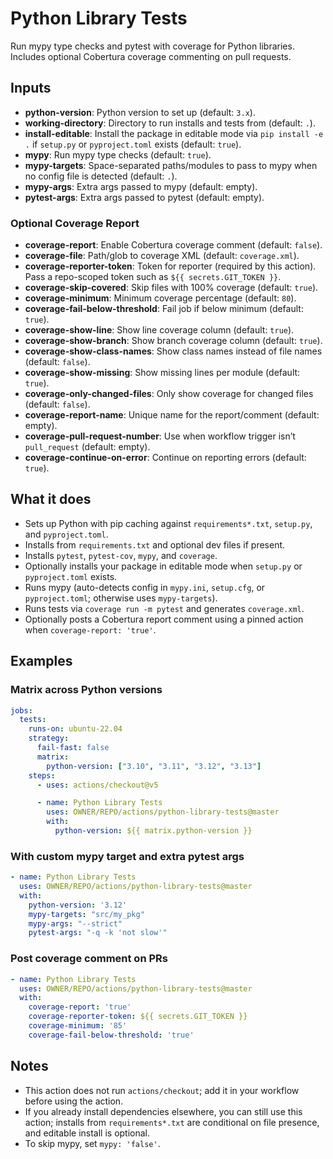 # Python Library Tests

Run mypy type checks and pytest with coverage for Python libraries. Includes optional Cobertura coverage commenting on pull requests.

## Inputs

- **python-version**: Python version to set up (default: `3.x`).
- **working-directory**: Directory to run installs and tests from (default: `.`).
- **install-editable**: Install the package in editable mode via `pip install -e .` if `setup.py` or `pyproject.toml` exists (default: `true`).
- **mypy**: Run mypy type checks (default: `true`).
- **mypy-targets**: Space-separated paths/modules to pass to mypy when no config file is detected (default: `.`).
- **mypy-args**: Extra args passed to mypy (default: empty).
- **pytest-args**: Extra args passed to pytest (default: empty).

### Optional Coverage Report

- **coverage-report**: Enable Cobertura coverage comment (default: `false`).
- **coverage-file**: Path/glob to coverage XML (default: `coverage.xml`).
- **coverage-reporter-token**: Token for reporter (required by this action). Pass a repo-scoped token such as `${{ secrets.GIT_TOKEN }}`.
- **coverage-skip-covered**: Skip files with 100% coverage (default: `true`).
- **coverage-minimum**: Minimum coverage percentage (default: `80`).
- **coverage-fail-below-threshold**: Fail job if below minimum (default: `true`).
- **coverage-show-line**: Show line coverage column (default: `true`).
- **coverage-show-branch**: Show branch coverage column (default: `true`).
- **coverage-show-class-names**: Show class names instead of file names (default: `false`).
- **coverage-show-missing**: Show missing lines per module (default: `true`).
- **coverage-only-changed-files**: Only show coverage for changed files (default: `false`).
- **coverage-report-name**: Unique name for the report/comment (default: empty).
- **coverage-pull-request-number**: Use when workflow trigger isn’t `pull_request` (default: empty).
- **coverage-continue-on-error**: Continue on reporting errors (default: `true`).

## What it does

- Sets up Python with pip caching against `requirements*.txt`, `setup.py`, and `pyproject.toml`.
- Installs from `requirements.txt` and optional dev files if present.
- Installs `pytest`, `pytest-cov`, `mypy`, and `coverage`.
- Optionally installs your package in editable mode when `setup.py` or `pyproject.toml` exists.
- Runs mypy (auto-detects config in `mypy.ini`, `setup.cfg`, or `pyproject.toml`; otherwise uses `mypy-targets`).
- Runs tests via `coverage run -m pytest` and generates `coverage.xml`.
- Optionally posts a Cobertura report comment using a pinned action when `coverage-report: 'true'`.

## Examples

### Matrix across Python versions

```yaml
jobs:
  tests:
    runs-on: ubuntu-22.04
    strategy:
      fail-fast: false
      matrix:
        python-version: ["3.10", "3.11", "3.12", "3.13"]
    steps:
      - uses: actions/checkout@v5

      - name: Python Library Tests
        uses: OWNER/REPO/actions/python-library-tests@master
        with:
          python-version: ${{ matrix.python-version }}
```

### With custom mypy target and extra pytest args

```yaml
- name: Python Library Tests
  uses: OWNER/REPO/actions/python-library-tests@master
  with:
    python-version: '3.12'
    mypy-targets: "src/my_pkg"
    mypy-args: "--strict"
    pytest-args: "-q -k 'not slow'"
```

### Post coverage comment on PRs

```yaml
- name: Python Library Tests
  uses: OWNER/REPO/actions/python-library-tests@master
  with:
    coverage-report: 'true'
    coverage-reporter-token: ${{ secrets.GIT_TOKEN }}
    coverage-minimum: '85'
    coverage-fail-below-threshold: 'true'
```

## Notes

- This action does not run `actions/checkout`; add it in your workflow before using the action.
- If you already install dependencies elsewhere, you can still use this action; installs from `requirements*.txt` are conditional on file presence, and editable install is optional.
- To skip mypy, set `mypy: 'false'`.


